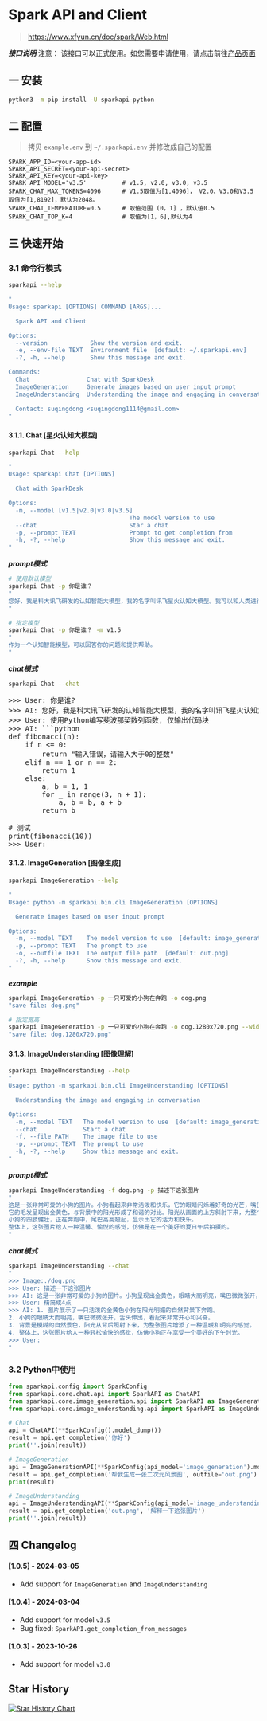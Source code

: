 # Spark API and Client
> https://www.xfyun.cn/doc/spark/Web.html

***接口说明***
注意： 该接口可以正式使用。如您需要申请使用，请点击前往[产品页面 ](https://xinghuo.xfyun.cn/sparkapi?scr=price)

## 一 安装
```bash
python3 -m pip install -U sparkapi-python
```

## 二 配置
> 拷贝 `example.env` 到 `~/.sparkapi.env` 并修改成自己的配置
```
SPARK_APP_ID=<your-app-id>
SPARK_API_SECRET=<your-api-secret>
SPARK_API_KEY=<your-api-key>
SPARK_API_MODEL='v3.5'          # v1.5, v2.0, v3.0, v3.5
SPARK_CHAT_MAX_TOKENS=4096      # V1.5取值为[1,4096]， V2.0、V3.0和V3.5取值为[1,8192]，默认为2048。
SPARK_CHAT_TEMPERATURE=0.5      # 取值范围 (0，1] ，默认值0.5
SPARK_CHAT_TOP_K=4              # 取值为[1，6],默认为4
```

## 三 快速开始

### 3.1 命令行模式
```bash
sparkapi --help

"
Usage: sparkapi [OPTIONS] COMMAND [ARGS]...

  Spark API and Client

Options:
  --version            Show the version and exit.
  -e, --env-file TEXT  Environment file  [default: ~/.sparkapi.env]
  -?, -h, --help       Show this message and exit.

Commands:
  Chat                Chat with SparkDesk
  ImageGeneration     Generate images based on user input prompt
  ImageUnderstanding  Understanding the image and engaging in conversation

  Contact: suqingdong <suqingdong1114@gmail.com> 
"
```
#### 3.1.1. Chat [星火认知大模型]
```bash
sparkapi Chat --help

"
Usage: sparkapi Chat [OPTIONS]

  Chat with SparkDesk

Options:
  -m, --model [v1.5|v2.0|v3.0|v3.5]
                                  The model version to use
  --chat                          Star a chat
  -p, --prompt TEXT               Prompt to get completion from
  -h, -?, --help                  Show this message and exit.
"
```
***prompt模式***
```bash
# 使用默认模型
sparkapi Chat -p 你是谁？
"
您好，我是科大讯飞研发的认知智能大模型，我的名字叫讯飞星火认知大模型。我可以和人类进行自然交流，解答问题，高效完成各领域认知智能需求。
"

# 指定模型
sparkapi Chat -p 你是谁？ -m v1.5
"
作为一个认知智能模型，可以回答你的问题和提供帮助。
"
```

***chat模式***
```bash
sparkapi Chat --chat
```
<pre>
>>> User: 你是谁?
>>> AI: 您好，我是科大讯飞研发的认知智能大模型，我的名字叫讯飞星火认知大模型。我可以和人类进行自然交流，解答问题，高效完成各领域认知智能需求。
>>> User: 使用Python编写斐波那契数列函数, 仅输出代码块
>>> AI: ```python
def fibonacci(n):
    if n <= 0:
        return "输入错误，请输入大于0的整数"
    elif n == 1 or n == 2:
        return 1
    else:
        a, b = 1, 1
        for _ in range(3, n + 1):
            a, b = b, a + b
        return b

# 测试
print(fibonacci(10))
>>> User: 
</pre>

#### 3.1.2. ImageGeneration [图像生成]
```bash
sparkapi ImageGeneration --help

"
Usage: python -m sparkapi.bin.cli ImageGeneration [OPTIONS]

  Generate images based on user input prompt

Options:
  -m, --model TEXT    The model version to use  [default: image_generation]
  -p, --prompt TEXT   The prompt to use
  -o, --outfile TEXT  The output file path  [default: out.png]
  -?, -h, --help      Show this message and exit.
"
```

***example***

```bash
sparkapi ImageGeneration -p 一只可爱的小狗在奔跑 -o dog.png
"save file: dog.png"

# 指定宽高
sparkapi ImageGeneration -p 一只可爱的小狗在奔跑 -o dog.1280x720.png --width 1280 --height 720 
"save file: dog.1280x720.png"
```

#### 3.1.3. ImageUnderstanding [图像理解]
```bash
sparkapi ImageUnderstanding --help
"
Usage: python -m sparkapi.bin.cli ImageUnderstanding [OPTIONS]

  Understanding the image and engaging in conversation

Options:
  -m, --model TEXT   The model version to use  [default: image_generation]
  --chat             Start a chat
  -f, --file PATH    The image file to use
  -p, --prompt TEXT  The prompt to use
  -h, -?, --help     Show this message and exit.
"
```
***prompt模式***
```bash
sparkapi ImageUnderstanding -f dog.png -p 描述下这张图片
"
这是一张非常可爱的小狗的图片。小狗看起来非常活泼和快乐，它的眼睛闪烁着好奇的光芒，嘴巴微微张开，仿佛在欢快地叫唤或是呼吸新鲜空气。
它的毛发呈现出金黄色，与背景中的阳光形成了和谐的对比。阳光从画面的上方斜射下来，为整个场景增添了一种温暖和明亮的感觉。
小狗的四肢健壮，正在奔跑中，尾巴高高翘起，显示出它的活力和快乐。
整体上，这张图片给人一种温馨、愉悦的感觉，仿佛是在一个美好的夏日午后拍摄的。
"
```
***chat模式***
```bash
sparkapi ImageUnderstanding --chat
"
>>> Image:./dog.png
>>> User: 描述一下这张图片
>>> AI: 这是一张非常可爱的小狗的图片。小狗呈现出金黄色，眼睛大而明亮，嘴巴微微张开，舌头伸出，看起来非常开心和活泼。它的耳朵长且柔软，尾巴高高翘起。背景是模糊的自然景色，阳光从背后照射下来，为整张图片增添了一种温暖和明亮的感觉。整体上，这张图片给人一种轻松愉快的感觉，仿佛小狗正在享受一个美好的下午时光。
>>> User: 精简成4点
>>> AI: 1. 图片展示了一只活泼的金黄色小狗在阳光明媚的自然背景下奔跑。
2. 小狗的眼睛大而明亮，嘴巴微微张开，舌头伸出，看起来非常开心和兴奋。
3. 背景是模糊的自然景色，阳光从背后照射下来，为整张图片增添了一种温暖和明亮的感觉。
4. 整体上，这张图片给人一种轻松愉快的感觉，仿佛小狗正在享受一个美好的下午时光。
>>> User: 
"
```

### 3.2 Python中使用
```python
from sparkapi.config import SparkConfig
from sparkapi.core.chat.api import SparkAPI as ChatAPI
from sparkapi.core.image_generation.api import SparkAPI as ImageGenerationAPI
from sparkapi.core.image_understanding.api import SparkAPI as ImageUnderstandingAPI

# Chat
api = ChatAPI(**SparkConfig().model_dump())
result = api.get_completion('你好')
print(''.join(result))

# ImageGeneration
api = ImageGenerationAPI(**SparkConfig(api_model='image_generation').model_dump())
result = api.get_completion('帮我生成一张二次元风景图', outfile='out.png')
print(result)

# ImageUnderstanding
api = ImageUnderstandingAPI(**SparkConfig(api_model='image_understanding').model_dump())
result = api.get_completion('out.png', '解释一下这张图片')
print(''.join(result))
```


## 四 Changelog

#### [1.0.5] - 2024-03-05
- Add support for `ImageGeneration` and `ImageUnderstanding`

#### [1.0.4] - 2024-03-04
- Add support for model `v3.5`
- Bug fixed: `SparkAPI.get_completion_from_messages`

#### [1.0.3] - 2023-10-26
- Add support for model `v3.0`


## Star History

[![Star History Chart](https://api.star-history.com/svg?repos=suqingdong/sparkapi&type=Date)](https://star-history.com/#suqingdong/sparkapi&Date)
